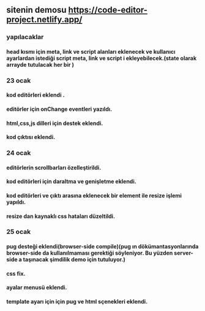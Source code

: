 
## sitenin demosu https://code-editor-project.netlify.app/


### yapılacaklar
#### head kısmı için meta, link ve script alanları eklenecek ve kullanıcı ayarlardan istediği script meta, link ve script i ekleyebilecek.(state olarak arrayde tutulacak her bir )


### 23 ocak
#### kod editörleri eklendi .
#### editörler için onChange eventleri yazıldı.
#### html,css,js dilleri için destek eklendi.
#### kod çıktısı eklendi.

### 24 ocak
#### editörlerin scrollbarları özelleştirildi.
#### kod editörleri için daraltma ve genişletme eklendi.
#### kod editörleri ve çıktı arasına eklenecek bir element ile resize işlemi yapıldı.
#### resize dan kaynaklı css hataları düzeltildi.

### 25 ocak 
#### pug desteği eklendi(browser-side compile)(pug ın dökümantasyonlarında browser-side da kullanılmaması gerektiği söyleniyor. Bu yüzden server-side a taşınacak şimdilik demo için tutuluyor.)
#### css fix.
#### ayalar menusü eklendi.
#### template ayarı için için pug ve html sçenekleri eklendi.

